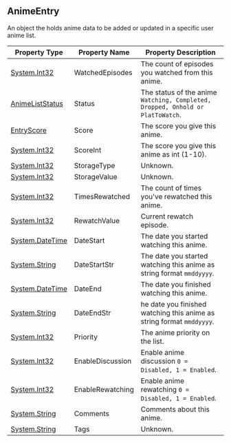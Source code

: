 ## AnimeEntry
An object the holds anime data to be added or updated in a specific user anime list.

| Property Type | Property Name | Property Description |
| ------------- | ------------- | -------------------- |
| [System.Int32] | WatchedEpisodes | The count of episodes you watched from this anime. |
| [AnimeListStatus] | Status | The status of the anime `Watching, Completed, Dropped, Onhold or PlatToWatch`. |
| [EntryScore] | Score | The score you give this anime. |
| [System.Int32] | ScoreInt | The score you give this anime as int (1-10). |
| [System.Int32] | StorageType | Unknown. |
| [System.Int32] | StorageValue | Unknown. |
| [System.Int32] | TimesRewatched | The count of times you've rewatched this anime. |
| [System.Int32] | RewatchValue | Current rewatch episode. |
| [System.DateTime] | DateStart | The date you started watching this anime. |
| [System.String] | DateStartStr | The date you started watching this anime as string format `mmddyyyy`. |
| [System.DateTime] | DateEnd | The date you finished watching this anime. |
| [System.String] | DateEndStr | he date you finished watching this anime as string format `mmddyyyy`. |
| [System.Int32] | Priority | The anime priority on the list. |
| [System.Int32] | EnableDiscussion | Enable anime discussion `0 = Disabled, 1 = Enabled`. |
| [System.Int32] | EnableRewatching | Enable anime rewatching `0 = Disabled, 1 = Enabled`. |
| [System.String] | Comments | Comments about this anime. |
| [System.String] | Tags | Unknown. |


[System.String]: <https://msdn.microsoft.com/en-us/library/system.string(v=vs.110).aspx>
[System.Int32]: <https://msdn.microsoft.com/en-us/library/system.int32(v=vs.80).aspx>
[System.DateTime]: <https://msdn.microsoft.com/en-us/library/system.datetime(v=vs.110).aspx>
[AnimeListStatus]: <https://github.com/i3dprogrammer/myanimelistAPI-wrapper/blob/master/docs/Enumerations.md#animeliststatus>
[MangaListStatus]: <https://github.com/i3dprogrammer/myanimelistAPI-wrapper/blob/master/docs/Enumerations.md#mangaliststatus>
[EntryScore]: <https://github.com/i3dprogrammer/myanimelistAPI-wrapper/blob/master/docs/Enumerations.md#entryscore>
[AnimeType]: <https://github.com/i3dprogrammer/myanimelistAPI-wrapper/blob/master/docs/Enumerations.md#animetype>
